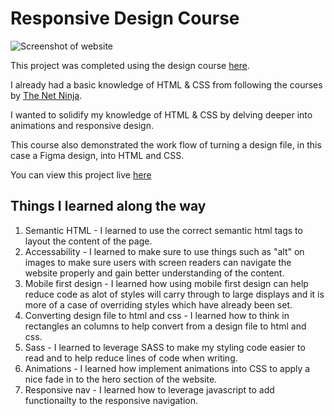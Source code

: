# Responsive Design Course

![Screenshot of website](https://user-images.githubusercontent.com/122611045/212340091-129a7e1e-6c9b-4e18-9bd7-e0ab4e8fecb5.png?raw=true)

This project was completed using the design course [here](https://www.youtube.com/watch?v=gXLjWRteuWI&t=1057s).

I already had a basic knowledge of HTML & CSS from following the courses by [The Net Ninja](https://netninja.dev/).

I wanted to solidify my knowledge of HTML & CSS by delving deeper into animations and responsive design.

This course also demonstrated the work flow of turning a design file, in this case a Figma design, into HTML and CSS.

You can view this project live [here](https://lukewarddev.github.io/Responsive-Design-Course/)

## Things I learned along the way

1. Semantic HTML - I learned to use the correct semantic html tags to layout the content of the page.
2. Accessability - I learned to make sure to use things such as "alt" on images to make sure users with screen readers can navigate the website properly and gain better understanding of the content.
3. Mobile first design - I learned how using mobile first design can help reduce code as alot of styles will carry through to large displays and it is more of a case of overriding styles which have already been set.
4. Converting design file to html and css - I learned how to think in rectangles an columns to help convert from a design file to html and css.
5. Sass - I learned to leverage SASS to make my styling code easier to read and to help reduce lines of code when writing.
6. Animations - I learned how implement animations into CSS to apply a nice fade in to the hero section of the website.
7. Responsive nav - I learned how to leverage javascript to add functionailty to the responsive navigation.
